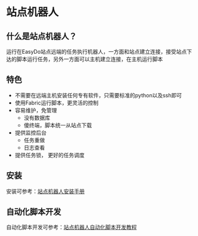 # 站点机器人 #

## 什么是站点机器人？ ##

运行在EasyDo站点远端的任务执行机器人，一方面和站点建立连接，接受站点下达的脚本运行任务，另外一方面可以主机建立连接，在主机运行脚本


## 特色 ##

* 不需要在远端主机安装任何专有软件，只需要标准的python以及ssh即可
* 使用Fabric运行脚本，更灵活的控制
* 容易维护，免管理
    * 没有数据库
    * 傻终端，脚本统一从站点下载
* 提供监控后台
    * 任务重做
    * 日志查看
* 提供任务锁， 更好的任务调度

## 安装 ##
安装可参考：[站点机器人安装手册](https://work.easydo.cn/++intid++1582173372/@zopen.docs:view_file_default)

## 自动化脚本开发 ##
自动化脚本开发可参考：[站点机器人自动化脚本开发教程](https://work.easydo.cn/++intid++1593460469/@zopen.docs:view_file_default)
